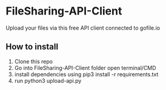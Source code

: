 # FileSharing-API-Client
Upload your files via this free API client connected to gofile.io

## How to install
1. Clone this repo
2. Go into FileSharing-API-Client folder open terminal/CMD
3. install dependencies using pip3 install -r requirements.txt
4. run python3 upload-api.py



